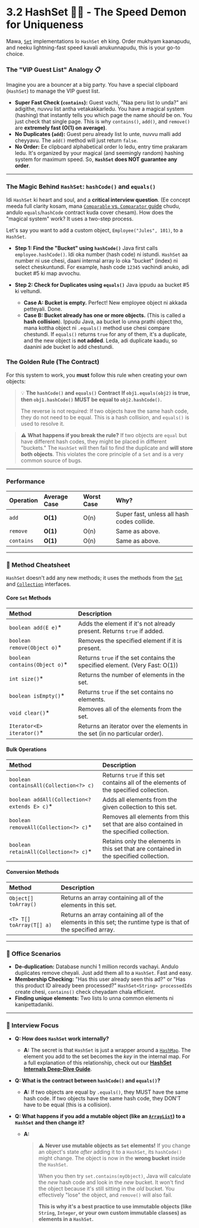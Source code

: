 # 3.2 HashSet 🏃‍♂️ - The Speed Demon for Uniqueness

Mawa, [`Set`](../README.md) implementations lo `HashSet` eh king. Order mukhyam kaanapudu, and neeku lightning-fast speed kavali anukunnapudu, this is your go-to choice.

### The "VIP Guest List" Analogy 📋

Imagine you are a bouncer at a big party. You have a special clipboard (`HashSet`) to manage the VIP guest list.

*   **Super Fast Check (`contains`):** Guest vachi, "Naa peru list lo unda?" ani adigithe, nuvvu list antha vetakakkarledu. You have a magical system (hashing) that instantly tells you which page the name *should* be on. You just check that single page. This is why `contains()`, `add()`, and `remove()` are **extremely fast (O(1) on average)**.
*   **No Duplicates (`add`):** Guest peru already list lo unte, nuvvu malli add cheyyavu. The `add()` method will just return `false`.
*   **No Order:** Ee clipboard alphabetical order lo ledu, entry time prakaram ledu. It's organized by your magical (and seemingly random) hashing system for maximum speed. So, **`HashSet` does NOT guarantee any order**.

---

### The Magic Behind `HashSet`: `hashCode()` and `equals()`

Idi `HashSet` ki heart and soul, and a **critical interview question**. (Ee concept meeda full clarity kosam, mana [`Comparable` vs. `Comparator` guide](../../00-Key-Concepts/2-Comparable-vs-Comparator/README.md) chudu, andulo `equals`/`hashCode` contract kuda cover chesam). How does the "magical system" work? It uses a two-step process.

Let's say you want to add a custom object, `Employee("Jules", 101)`, to a `HashSet`.

*   **Step 1: Find the "Bucket" using `hashCode()`**
    Java first calls `employee.hashCode()`. Idi oka number (hash code) ni istundi. `HashSet` aa number ni use chesi, daani internal array lo oka "bucket" (index) ni select cheskuntundi. For example, hash code `12345` vachindi anuko, adi bucket #5 ki map avvochu.

*   **Step 2: Check for Duplicates using `equals()`**
    Java ippudu aa bucket #5 ki veltundi.
    *   **Case A: Bucket is empty.** Perfect! New employee object ni akkada petteyali. Done.
    *   **Case B: Bucket already has one or more objects.** (This is called a **hash collision**). Ippudu Java, aa bucket lo unna prathi object tho, mana kottha object ni `.equals()` method use chesi compare chestundi. If `equals()` returns `true` for any of them, it's a duplicate, and the new object is **not added**. Leda, adi duplicate kaadu, so daanini ade bucket lo add chestundi.

### The Golden Rule (The Contract)

For this system to work, you **must** follow this rule when creating your own objects:

> 💡 **The `hashCode()` and `equals()` Contract**
> **If `obj1.equals(obj2)` is true, then `obj1.hashCode()` MUST be equal to `obj2.hashCode()`.**
>
> The reverse is not required: If two objects have the same hash code, they do not need to be equal. This is a hash collision, and `equals()` is used to resolve it.

> ⚠️ **What happens if you break the rule?**
> If two objects are `equal` but have different hash codes, they might be placed in different "buckets." The `HashSet` will then fail to find the duplicate and **will store both objects**. This violates the core principle of a `Set` and is a very common source of bugs.

---

### Performance

| Operation | Average Case | Worst Case | Why? |
| :--- | :--- | :--- | :--- |
| `add` | **O(1)** | O(n) | Super fast, unless all hash codes collide. |
| `remove` | **O(1)** | O(n) | Same as above. |
| `contains` | **O(1)** | O(n) | Same as above. |

---

### 📖 Method Cheatsheet

`HashSet` doesn't add any new methods; it uses the methods from the [`Set`](../README.md) and [`Collection`](../../01-Foundation-Concepts/1-Collection-Framework-Architecture/README.md#methods-of-the-collection-interface) interfaces.

#### Core `Set` Methods
| Method | Description |
| :--- | :--- |
| `boolean add(E e)`* | Adds the element if it's not already present. Returns `true` if added. |
| `boolean remove(Object o)`* | Removes the specified element if it is present. |
| `boolean contains(Object o)`* | Returns `true` if the set contains the specified element. (Very Fast: O(1)) |
| `int size()`* | Returns the number of elements in the set. |
| `boolean isEmpty()`* | Returns `true` if the set contains no elements. |
| `void clear()`* | Removes all of the elements from the set. |
| `Iterator<E> iterator()`* | Returns an iterator over the elements in the set (in no particular order). |

#### Bulk Operations
| Method | Description |
| :--- | :--- |
| `boolean containsAll(Collection<?> c)` | Returns `true` if this set contains all of the elements of the specified collection. |
| `boolean addAll(Collection<? extends E> c)`* | Adds all elements from the given collection to this set. |
| `boolean removeAll(Collection<?> c)`* | Removes all elements from this set that are also contained in the specified collection. |
| `boolean retainAll(Collection<?> c)`* | Retains only the elements in this set that are contained in the specified collection. |

#### Conversion Methods
| Method | Description |
| :--- | :--- |
| `Object[] toArray()` | Returns an array containing all of the elements in this set. |
| `<T> T[] toArray(T[] a)` | Returns an array containing all of the elements in this set; the runtime type is that of the specified array. |

---

### 💼 Office Scenarios

*   **De-duplication:** Database nunchi 1 million records vachayi. Andulo duplicates remove cheyali. Just add them all to a `HashSet`. Fast and easy.
*   **Membership Checking:** "Has this user already seen this ad?" or "Has this product ID already been processed?" `HashSet<String> processedIds` create chesi, `contains()` check cheyadam chala efficient.
*   **Finding unique elements:** Two lists lo unna common elements ni kanipettadaniki.

---

### 🎯 Interview Focus

*   **Q: How does `HashSet` work internally?**
    *   **A:** The secret is that `HashSet` is just a wrapper around a [`HashMap`](../../05-Map-Interface/2-HashMap/README.md). The element you add to the set becomes the *key* in the internal map. For a full explanation of this relationship, check out our **[HashSet Internals Deep-Dive Guide](./deep-dive/README.md)**.

*   **Q: What is the contract between `hashCode()` and `equals()`?**
    *   **A:** If two objects are equal by `.equals()`, they MUST have the same hash code. If two objects have the same hash code, they DON'T have to be equal (this is a collision).

*   **Q: What happens if you add a mutable object (like an [`ArrayList`](../../02-List-Interface/2-ArrayList/README.md)) to a `HashSet` and then change it?**
    *   **A:**
        > ⚠️ **Never use mutable objects as `Set` elements!**
        > If you change an object's state *after* adding it to a `HashSet`, its `hashCode()` might change. The object is now in the **wrong bucket** inside the `HashSet`.
        >
        > When you then try `set.contains(myObject)`, Java will calculate the *new* hash code and look in the *new* bucket. It won't find the object because it's still sitting in the *old* bucket. You effectively "lose" the object, and `remove()` will also fail.
        >
        > **This is why it's a best practice to use immutable objects (like `String`, `Integer`, or your own custom immutable classes) as elements in a `HashSet`.**
